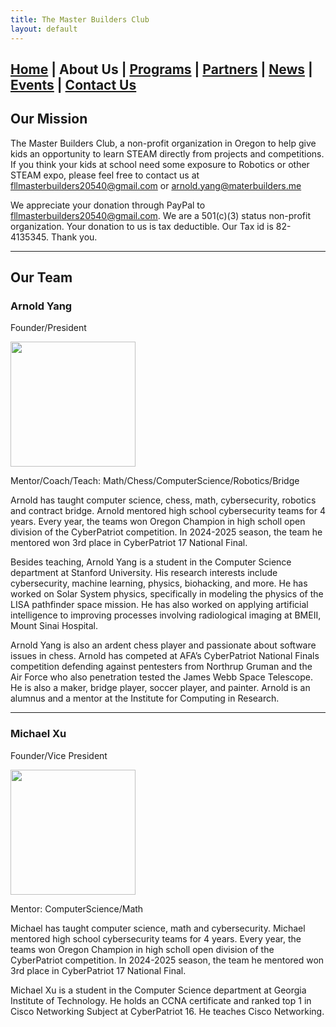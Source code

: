 ```yaml
---
title: The Master Builders Club
layout: default
---
```


## [Home](./index.html) | **About Us** | [Programs](./programs.html) | [Partners](./partners.html) | [News](./news.html) | [Events](./events.html) | [Contact Us](./contacts.html)

## Our Mission

The Master Builders Club, a non-profit organization in Oregon to help give kids an opportunity to learn STEAM directly from projects and competitions. If you think your kids at school need some exposure to Robotics or other STEAM expo, please feel free to contact us at fllmasterbuilders20540@gmail.com or arnold.yang@materbuilders.me

We appreciate your donation through PayPal to fllmasterbuilders20540@gmail.com. We are a 501(c)(3) status non-profit organization. Your donation to us is tax deductible. Our Tax id is 82-4135345. Thank you.

---

## Our Team

### Arnold Yang 
Founder/President

<img src="https://github.com/user-attachments/assets/2924ad64-5978-4b34-8a54-e8b0d467613b" width="200"/>

Mentor/Coach/Teach: Math/Chess/ComputerScience/Robotics/Bridge

Arnold has taught computer science, chess, math, cybersecurity, robotics and contract bridge. Arnold mentored high school cybersecurity teams for 4 years. Every year, the teams won Oregon Champion in high scholl open division of the CyberPatriot competition. In 2024-2025 season, the team he mentored won 3rd place in CyberPatriot 17 National Final.

Besides teaching, Arnold Yang is a student in the Computer Science department at Stanford University. His research interests include cybersecurity, machine learning, physics, biohacking, and more. He has worked on Solar System physics, specifically in modeling the physics of the LISA pathfinder space mission. He has also worked on applying artificial intelligence to improving processes involving radiological imaging at BMEII, Mount Sinai Hospital. 

Arnold Yang is also an ardent chess player and passionate about software issues in chess. Arnold has competed at AFA’s CyberPatriot National Finals competition defending against pentesters from Northrup Gruman and the Air Force who also penetration tested the James Webb Space Telescope. He is also a maker, bridge player, soccer player, and painter. Arnold is an alumnus and a mentor at the Institute for Computing in Research.

---

### Michael Xu
Founder/Vice President

<img src="https://github.com/user-attachments/assets/26b85b4c-316d-4b83-aba0-507b56822393" width="200"/>

Mentor: ComputerScience/Math

Michael has taught computer science, math and cybersecurity. Michael mentored high school cybersecurity teams for 4 years. Every year, the teams won Oregon Champion in high scholl open division of the CyberPatriot competition. In 2024-2025 season, the team he mentored won 3rd place in CyberPatriot 17 National Final.

Michael Xu is a student in the Computer Science department at Georgia Institute of Technology. He holds an CCNA certificate and ranked top 1 in Cisco Networking Subject at CyberPatriot 16. He teaches Cisco Networking. 


